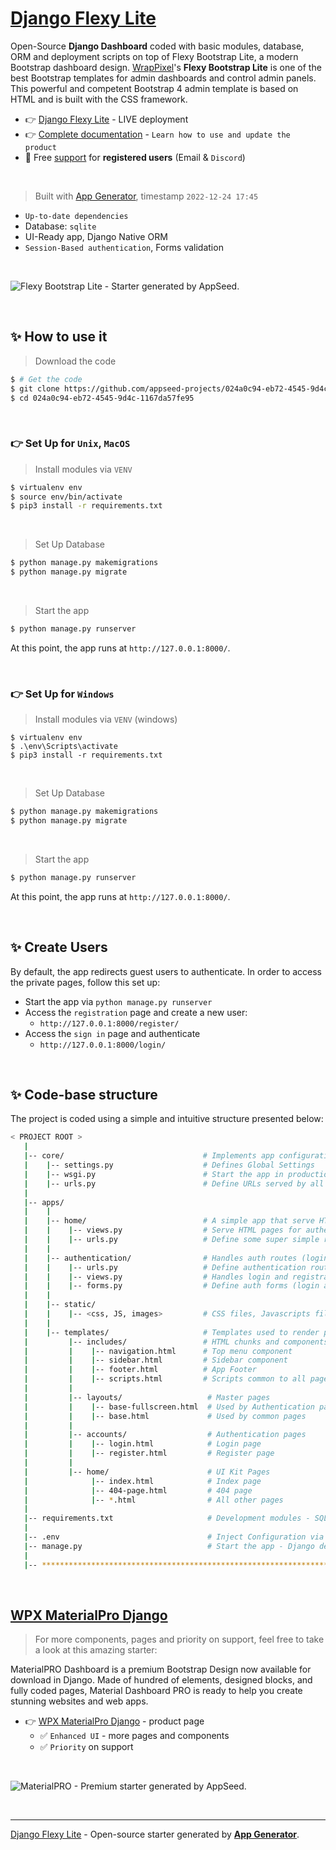 # [Django Flexy Lite](https://django-flexy-bootstrap.appseed-srv1.com)

Open-Source **Django Dashboard** coded with basic modules, database, ORM and deployment scripts on top of Flexy Bootstrap Lite, a modern Bootstrap dashboard design. [WrapPixel](https://appseed.us/agency/wrappixel)'s **Flexy Bootstrap Lite** is one of the best Bootstrap templates for admin dashboards and control admin panels. This powerful and competent Bootstrap 4 admin template is based on HTML and is built with the CSS framework. 

- 👉 [Django Flexy Lite](https://django-flexy-bootstrap.appseed-srv1.com) - LIVE deployment
- 👉 [Complete documentation](https://docs.appseed.us/boilerplate-code/django-dashboard) - `Learn how to use and update the product`
- 🚀 Free [support](https://appseed.us/support/) for **registered users** (Email & `Discord`) 

<br />

> Built with [App Generator](https://appseed.us/generator/), timestamp `2022-12-24 17:45`

- `Up-to-date dependencies`
- Database: `sqlite`
- UI-Ready app, Django Native ORM
- `Session-Based authentication`, Forms validation

<br />

![Flexy Bootstrap Lite - Starter generated by AppSeed.](https://user-images.githubusercontent.com/51070104/172047573-c39829f2-5496-47f9-ac79-06e246626cae.png)

<br />





## ✨ How to use it

> Download the code 

```bash
$ # Get the code
$ git clone https://github.com/appseed-projects/024a0c94-eb72-4545-9d4c-1167da57fe95.git
$ cd 024a0c94-eb72-4545-9d4c-1167da57fe95
```

<br />

### 👉 Set Up for `Unix`, `MacOS` 

> Install modules via `VENV`  

```bash
$ virtualenv env
$ source env/bin/activate
$ pip3 install -r requirements.txt
```

<br />

> Set Up Database

```bash
$ python manage.py makemigrations
$ python manage.py migrate
```

<br />

> Start the app

```bash
$ python manage.py runserver
```

At this point, the app runs at `http://127.0.0.1:8000/`. 

<br />

### 👉 Set Up for `Windows` 

> Install modules via `VENV` (windows) 

```
$ virtualenv env
$ .\env\Scripts\activate
$ pip3 install -r requirements.txt
```

<br />

> Set Up Database

```bash
$ python manage.py makemigrations
$ python manage.py migrate
```

<br />

> Start the app

```bash
$ python manage.py runserver
```

At this point, the app runs at `http://127.0.0.1:8000/`. 

<br />

## ✨ Create Users

By default, the app redirects guest users to authenticate. In order to access the private pages, follow this set up: 

- Start the app via `python manage.py runserver`
- Access the `registration` page and create a new user:
  - `http://127.0.0.1:8000/register/`
- Access the `sign in` page and authenticate
  - `http://127.0.0.1:8000/login/`

<br />

## ✨ Code-base structure

The project is coded using a simple and intuitive structure presented below:

```bash
< PROJECT ROOT >
   |
   |-- core/                               # Implements app configuration
   |    |-- settings.py                    # Defines Global Settings
   |    |-- wsgi.py                        # Start the app in production
   |    |-- urls.py                        # Define URLs served by all apps/nodes
   |
   |-- apps/
   |    |
   |    |-- home/                          # A simple app that serve HTML files
   |    |    |-- views.py                  # Serve HTML pages for authenticated users
   |    |    |-- urls.py                   # Define some super simple routes  
   |    |
   |    |-- authentication/                # Handles auth routes (login and register)
   |    |    |-- urls.py                   # Define authentication routes  
   |    |    |-- views.py                  # Handles login and registration  
   |    |    |-- forms.py                  # Define auth forms (login and register) 
   |    |
   |    |-- static/
   |    |    |-- <css, JS, images>         # CSS files, Javascripts files
   |    |
   |    |-- templates/                     # Templates used to render pages
   |         |-- includes/                 # HTML chunks and components
   |         |    |-- navigation.html      # Top menu component
   |         |    |-- sidebar.html         # Sidebar component
   |         |    |-- footer.html          # App Footer
   |         |    |-- scripts.html         # Scripts common to all pages
   |         |
   |         |-- layouts/                   # Master pages
   |         |    |-- base-fullscreen.html  # Used by Authentication pages
   |         |    |-- base.html             # Used by common pages
   |         |
   |         |-- accounts/                  # Authentication pages
   |         |    |-- login.html            # Login page
   |         |    |-- register.html         # Register page
   |         |
   |         |-- home/                      # UI Kit Pages
   |              |-- index.html            # Index page
   |              |-- 404-page.html         # 404 page
   |              |-- *.html                # All other pages
   |
   |-- requirements.txt                     # Development modules - SQLite storage
   |
   |-- .env                                 # Inject Configuration via Environment
   |-- manage.py                            # Start the app - Django default start script
   |
   |-- ************************************************************************
```

<br />



## [WPX MaterialPro Django](https://appseed.us/product/material-wpx-pro/django/)

> For more components, pages and priority on support, feel free to take a look at this amazing starter:

MaterialPRO Dashboard is a premium Bootstrap Design now available for download in Django. Made of hundred of elements, designed blocks, and fully coded pages, Material Dashboard PRO is ready to help you create stunning websites and web apps.

- 👉 [WPX MaterialPro Django](https://appseed.us/product/material-wpx-pro/django/) - product page
  - ✅ `Enhanced UI` - more pages and components
  - ✅ `Priority` on support

<br >

![MaterialPRO - Premium starter generated by AppSeed.](https://user-images.githubusercontent.com/51070104/172018257-c203a47a-3103-4a66-8324-f11c6aadef14.png)

<br />

---
[Django Flexy Lite](https://django-flexy-bootstrap.appseed-srv1.com) - Open-source starter generated by **[App Generator](https://appseed.us/generator/)**.

